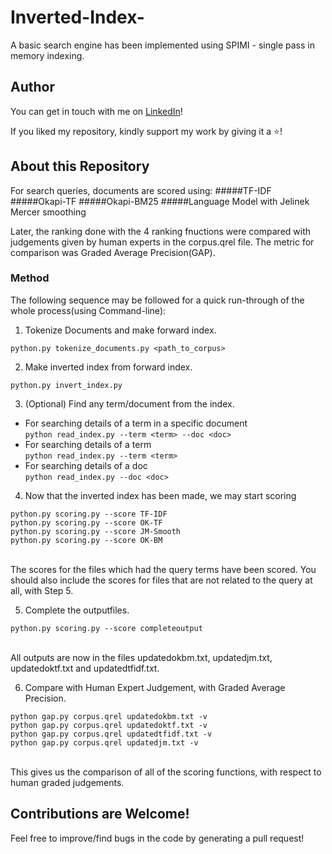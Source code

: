# Inverted-Index-
A basic search engine has been implemented using SPIMI - single pass in memory indexing. 


## Author
You can get in touch with me on <a class="btn-linkedin" href="https://www.linkedin.com/in/ibrahim-zfr/">LinkedIn</a>!

If you liked my repository, kindly support my work by giving it a ⭐!


## About this Repository
For search queries, documents are scored using:
#####TF-IDF
#####Okapi-TF
#####Okapi-BM25
#####Language Model with Jelinek Mercer smoothing

Later, the ranking done with the 4 ranking fnuctions were compared with judgements given by human experts in the corpus.qrel file. 
The metric for comparison was Graded Average Precision(GAP). 


### Method
The following sequence may be followed for a quick run-through of the whole process(using Command-line): 
1) Tokenize Documents and make forward index. <br>
```
python.py tokenize_documents.py <path_to_corpus> 
```

2) Make inverted index from forward index.<br>
``` 
python.py invert_index.py 
```


3) (Optional) Find any term/document from the index.<br>
* For searching details of a term in a specific document<br>
```python read_index.py --term <term> --doc <doc> ```<br>
* For searching details of a term<br>
```python read_index.py --term <term> ```<br>
* For searching details of a doc<br>
```python read_index.py --doc <doc> ```<br>


4) Now that the inverted index has been made, we may start scoring <br>
``` 
python.py scoring.py --score TF-IDF
python.py scoring.py --score OK-TF
python.py scoring.py --score JM-Smooth
python.py scoring.py --score OK-BM
```
<br>
The scores for the files which had the query terms have been scored. 
You should also include the scores for files that are not related to the query at all, with Step 5. 
<br>

5) Complete the outputfiles. 
``` 
python.py scoring.py --score completeoutput
```
<br>
All outputs are now in the files updatedokbm.txt, updatedjm.txt, updatedoktf.txt and updatedtfidf.txt.<br>



6) Compare with Human Expert Judgement, with Graded Average Precision. <br>
```
python gap.py corpus.qrel updatedokbm.txt -v 
python gap.py corpus.qrel updatedoktf.txt -v 
python gap.py corpus.qrel updatedtfidf.txt -v 
python gap.py corpus.qrel updatedjm.txt -v 
```
<br>
 This gives us the comparison of all of the scoring functions, with respect to human graded judgements. 



## Contributions are Welcome!
Feel free to improve/find bugs in the code by generating a pull request!<br>





